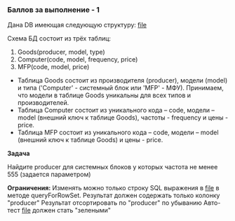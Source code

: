 ### Баллов за выполнение - 1

Дана DB имеющая следующую структуру: [file](db_schema.png)

Схема БД состоит из трёх таблиц:
1) Goods(producer, model, type)
2) Computer(code, model, frequency, price)
3) MFP(code, model, price)

* Таблица Goods состоит из производителя (producer), модели (model) и типа ('Computer' - системный блок или 'MFP' - МФУ). Принимаем, что модели в таблице Goods уникальны для всех типов и производителей.
* Таблица Computer состоит из уникального кода – code, модели – model (внешний ключ к таблице Goods), частоты - frequency и цены - price.
* Таблица MFP состоит из уникального кода – code, модели – model (внешний ключ к таблице Goods) и цены - price.

**Задача**

Найдите producer для системных блоков у которых частота не менее 555 (задается параметром)

**Ограничения:**
Изменять можно только строку SQL выражения в [file](GoodsDAO.java) в методе queryForRowSet.
Результат должен содержать только колонку "producer"
Результат отсортировать по "producer" по убыванию
Авто-тест [file](Task7Test.java) должен стать "зелеными"


